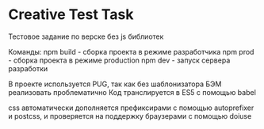 # Creative Test Task
Тестовое задание по верске без js библиотек

Команды:
npm build - сборка проекта в режиме разработчика
npm prod - сборка проекта в режиме production
npm dev - запуск сервера разработки

В проекте используется PUG, так как без шаблонизатора БЭМ реализовать проблематично
Код транслируется в ES5 с помощью babel

css автоматически дополняется префиксирами с помощью autoprefixer и postcss, и проверяется на поддержку браузерами с помощью doiuse